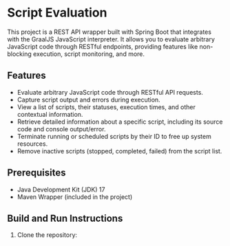 # Script Evaluation

This project is a REST API wrapper built with Spring Boot that integrates with the GraalJS JavaScript interpreter. It allows you to evaluate arbitrary JavaScript code through RESTful endpoints, providing features like non-blocking execution, script monitoring, and more.

## Features

- Evaluate arbitrary JavaScript code through RESTful API requests.
- Capture script output and errors during execution.
- View a list of scripts, their statuses, execution times, and other contextual information.
- Retrieve detailed information about a specific script, including its source code and console output/error.
- Terminate running or scheduled scripts by their ID to free up system resources.
- Remove inactive scripts (stopped, completed, failed) from the script list.

## Prerequisites

- Java Development Kit (JDK) 17
- Maven Wrapper (included in the project)

## Build and Run Instructions
1. Clone the repository:

